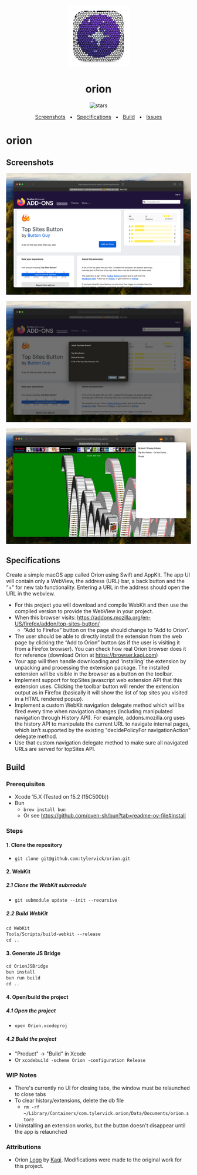 <p align="center">
  <img src="Orion/Resources/Assets.xcassets/AppIcon.appiconset/icon_256@2x.png" alt="Logo" height=170>
</p>
<h1 align="center">orion</h1>

<p align="center">
<img src="https://img.shields.io/github/stars/tylervick/orion" alt="stars">
</p>

<div align="center">
  <a href="#screenshots">Screenshots</a>
  <span>&nbsp;&nbsp;•&nbsp;&nbsp;</span>
  <a href="#specifications">Specifications</a>
  <span>&nbsp;&nbsp;•&nbsp;&nbsp;</span>
  <a href="#build">Build</a>
  <span>&nbsp;&nbsp;•&nbsp;&nbsp;</span>
  <a href="https://github.com/tylervick/orion/issues/new">Issues</a>
  <br />
</div>

# orion

## Screenshots

![Screenshot 1](/docs/SCR-20240218-cpaa.png)

![Install Extension](/docs/SCR-20240218-cpwf.jpeg)

![Running Web Extension](/docs/SCR-20240218-crst.jpeg)

## Specifications

Create a simple macOS app called Orion using Swift and AppKit. The app UI will contain only a WebView, the address (URL) bar, a back button and the “+” for new tab functionality. Entering a URL in the address should open the URL in the webview.

- For this project you will download and compile WebKit and then use the compiled version to provide the WebView in your project.
- When this browser visits: https://addons.mozilla.org/en-US/firefox/addon/top-sites-button/
    - “Add to Firefox” button on the page should change to “Add to Orion”.
- The user should be able to directly install the extension from the web page by clicking the “Add to Orion” button (as if the user is visiting it from a Firefox browser). You can check how real Orion browser does it for reference (download Orion at https://browser.kagi.com)
- Your app will then handle downloading and ‘installing’ the extension by unpacking and processing the extension package. The installed extension will be visible in the browser as a button on the toolbar.
- Implement support for topSites javascript web extension API that this extension uses. Clicking the toolbar button will render the extension output as in Firefox (basically it will show the list of top sites you visited in a HTML rendered popup).
- Implement a custom WebKit navigation delegate method which will be fired every time when navigation changes (including manipulated navigation through History API). For example, addons.mozilla.org uses the history API to manipulate the current URL to navigate internal pages, which isn’t supported by the existing "decidePolicyFor navigationAction" delegate method.
- Use that custom navigation delegate method to make sure all navigated URLs are served for topSites API.


## Build

### Prerequisites

- Xcode 15.X (Tested on 15.2 (15C500b))
- Bun
    - `brew install bun`
    - Or see https://github.com/oven-sh/bun?tab=readme-ov-file#install

### Steps

#### 1. Clone the repository
- `git clone git@github.com:tylervick/orion.git`
#### 2. WebKit
##### 2.1 Clone the WebKit submodule
- `git submodule update --init --recursive`
##### 2.2 Build WebKit
```
cd WebKit
Tools/Scripts/build-webkit --release
cd ..
```

#### 3. Generate JS Bridge
```
cd OrionJSBridge
bun install
bun run build
cd ..
```

#### 4. Open/build the project
##### 4.1 Open the project
- `open Orion.xcodeproj`

##### 4.2 Build the project
- "Product" -> "Build" in Xcode
- Or `xcodebuild -scheme Orion -configuration Release`


### WIP Notes
- There's currently no UI for closing tabs, the window must be relaunched to close tabs
- To clear history/extensions, delete the db file
  - `rm -rf ~/Library/Containers/com.tylervick.orion/Data/Documents/orion.store`
- Uninstalling an extension works, but the button doesn't disappear until the app is relaunched

### Attributions

- Orion [Logo](https://kagi.com/orion/press-kit/icon-main-logo.png) by [Kagi](https://kagi.com/orion/press-kit/). Modifications were made to the original work for this project.
